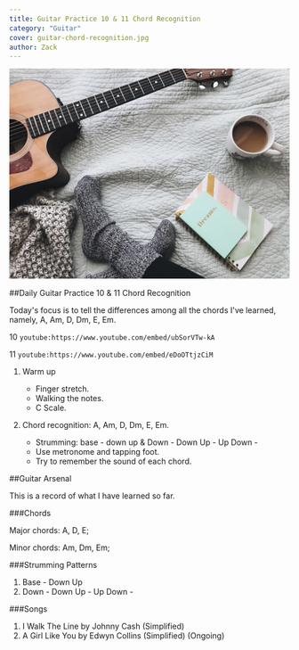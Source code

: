 ```yaml
---
title: Guitar Practice 10 & 11 Chord Recognition
category: "Guitar"
cover: guitar-chord-recognition.jpg
author: Zack
---
```


![Guitar Practice 10 Chord Recognition](guitar-chord-recognition.jpg)

##Daily Guitar Practice 10 & 11 Chord Recognition

Today's focus is to tell the differences among all the chords I've learned, namely, A, Am, D, Dm, E, Em.

10
`youtube:https://www.youtube.com/embed/ubSorVTw-kA`

11
`youtube:https://www.youtube.com/embed/eDoOTtjzCiM`

1. Warm up
   * Finger stretch.
   * Walking the notes.
   * C Scale.

2. Chord recognition: A, Am, D, Dm, E, Em.
   * Strumming: base - down up & Down - Down Up - Up Down -
   * Use metronome and tapping foot.
   * Try to remember the sound of each chord.

##Guitar Arsenal

This is a record of what I have learned so far.

###Chords

Major chords: A, D, E;

Minor chords: Am, Dm, Em;

###Strumming Patterns

1. Base - Down Up
2. Down - Down Up - Up Down -

###Songs

1. I Walk The Line by Johnny Cash (Simplified)
2. A Girl Like You by Edwyn Collins (Simplified) (Ongoing)